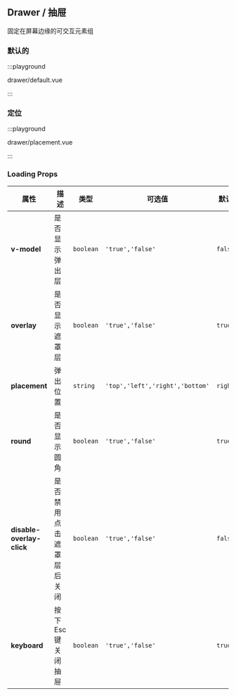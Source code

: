 ## Drawer / 抽屉

固定在屏幕边缘的可交互元素组

### 默认的

:::playground

drawer/default.vue

:::

### 定位

:::playground

drawer/placement.vue

:::

### Loading Props

| 属性                      | 描述                     | 类型      | 可选值                          | 默认    |
| ------------------------- | ------------------------ | --------- | ------------------------------- | ------- |
| **v-model**               | 是否显示弹出层           | `boolean` | `'true','false'`                | `false` |
| **overlay**               | 是否显示遮罩层           | `boolean` | `'true','false'`                | `true`  |
| **placement**             | 弹出位置                 | `string`  | `'top','left','right','bottom'` | `right` |
| **round**                 | 是否显示圆角             | `boolean` | `'true','false'`                | `true`  |
| **disable-overlay-click** | 是否禁用点击遮罩层后关闭 | `boolean` | `'true','false'`                | `false` |
| **keyboard**              | 按下 Esc 键关闭抽屉      | `boolean` | `'true','false'`                | `true`  |
